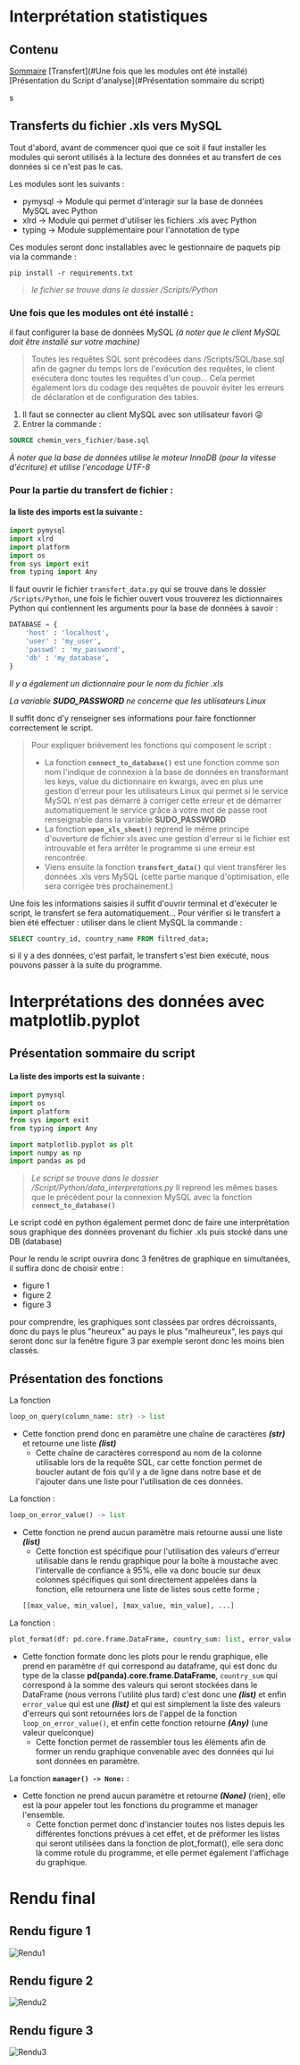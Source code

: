 # Interprétation statistiques
## Contenu
[Sommaire](#transferts-du-fichier-.xls-vers-mysql)
[Transfert](#Une fois que les modules ont été installé)
[Présentation du Script d'analyse](#Présentation sommaire du script)

s
## Transferts du fichier .xls vers MySQL

Tout d'abord, avant de commencer quoi que ce soit il faut installer les modules qui seront utilisés à la lecture des données et au transfert de ces données si ce n'est pas le cas.

Les modules sont les suivants :
  - pymysql -> Module qui permet d'interagir sur la base de données MySQL avec Python
  - xlrd -> Module qui permet d'utiliser les fichiers .xls avec Python
  - typing -> Module supplémentaire pour l'annotation de type

Ces modules seront donc installables avec le gestionnaire de paquets pip via la commande : 
```console
pip install -r requirements.txt
```

> *le fichier se trouve dans le dossier /Scripts/Python*


### Une fois que les modules ont été installé :
il faut configurer la base de données MySQL *(à noter que le client MySQL doit être installé sur votre machine)*
> Toutes les requêtes SQL sont précodées dans /Scripts/SQL/base.sql afin de gagner du temps lors de l'exécution des requêtes, le client exécutera
> donc toutes les requêtes d'un coup... Cela permet également lors du codage des requêtes de pouvoir éviter les erreurs de déclaration et
> de configuration des tables.
1. Il faut se connecter au client MySQL avec son utilisateur favori 😜
2. Entrer la commande :

```SQL
SOURCE chemin_vers_fichier/base.sql
```
*À noter que la base de données utilise le moteur InnoDB (pour la vitesse d'écriture) et utilise l'encodage UTF-8*

### Pour la partie du transfert de fichier : 
#### la liste des imports est la suivante :
```python
import pymysql
import xlrd
import platform
import os
from sys import exit
from typing import Any
```
Il faut ouvrir le fichier `transfert_data.py` qui se trouve dans le dossier `/Scripts/Python`, une fois le fichier ouvert vous trouverez les dictionnaires Python
qui contiennent les arguments pour la base de données à savoir :
```python
DATABASE = {
    'host' : 'localhost',
    'user' : 'my_user',
    'passwd' : 'my_password',
    'db' : 'my_database', 
}
```
*Il y a également un dictionnaire pour le nom du fichier .xls*

*La variable **SUDO_PASSWORD** ne concerne que les utilisateurs Linux*

Il suffit donc d'y renseigner ses informations pour faire fonctionner correctement le script.

> Pour expliquer brièvement les fonctions qui composent le script :
>   - La fonction **`connect_to_database()`** est une fonction comme son nom l'indique de connexion à la base de données en transformant les keys, value du dictionnaire en kwargs, avec en plus une gestion d'erreur pour les utilisateurs Linux qui permet si le service MySQL n'est pas démarré à corriger cette erreur et de démarrer automatiquement le service grâce à votre mot de passe root renseignable dans la variable **SUDO_PASSWORD**
>   - La fonction **`open_xls_sheet()`** reprend le même principe d'ouverture de fichier xls avec une gestion d'erreur si le fichier est introuvable et fera arrêter le programme si une erreur est rencontrée.
>   - Viens ensuite la fonction **`transfert_data()`** qui vient transférer les données .xls vers MySQL (cette partie manque d'optimisation, elle sera corrigée très prochainement.)

Une fois les informations saisies il suffit d'ouvrir terminal et d'exécuter le script, le transfert se fera automatiquement...
Pour vérifier si le transfert a bien été effectuer : utiliser dans le client MySQL la commande : 
```SQL
SELECT country_id, country_name FROM filtred_data;
```
si il y a des données, c'est parfait, le transfert s'est bien exécuté, nous pouvons passer à la suite du programme.

# Interprétations des données avec matplotlib.pyplot
## Présentation sommaire du script
#### La liste des imports est la suivante :
```python
import pymysql
import os
import platform
from sys import exit
from typing import Any

import matplotlib.pyplot as plt
import numpy as np
import pandas as pd
```
> *Le script se trouve dans le dossier /Script/Python/data_interpretations.py*
> Il reprend les mêmes bases que le précédent pour la connexion MySQL avec la fonction **`connect_to_database()`**

Le script codé en python également permet donc de faire une interprétation sous graphique des données provenant du fichier .xls puis stocké dans une DB (database)

Pour le rendu le script ouvrira donc 3 fenêtres de graphique en simultanées, il suffira donc de choisir entre :
  - figure 1
  - figure 2
  - figure 3

pour comprendre, les graphiques sont classées par ordres décroissants, donc du pays le plus "heureux" au pays le plus "malheureux", les pays qui seront donc sur la fenêtre figure 3 par exemple seront donc les moins bien classés.

## Présentation des fonctions
La fonction
```python
loop_on_query(column_name: str) -> list
```
  - Cette fonction prend donc en paramètre une chaîne de caractères ***(str)*** et retourne une liste ***(list)***
    - Cette chaîne de caractères correspond au nom de la colonne utilisable lors de la requête SQL, car cette fonction permet de boucler autant de fois qu'il y a de ligne dans notre base et de l'ajouter dans une liste pour l'utilisation de ces données.

La fonction :
```python
loop_on_error_value() -> list
```
  - Cette fonction ne prend aucun paramètre mais retourne aussi une liste ***(list)***
    - Cette fonction est spécifique pour l'utilisation des valeurs d'erreur utilisable dans le rendu graphique pour la boîte à moustache avec l'intervalle de confiance à 95%, elle va donc boucle sur deux colonnes spécifiques qui sont directement appelées dans la fonction, elle retournera une liste de listes sous cette forme ;
    ```python
    [[max_value, min_value], [max_value, min_value], ...]
    ```

La fonction : 
```python
plot_format(df: pd.core.frame.DataFrame, country_sum: list, error_value: list) -> Any:
``` 
  - Cette fonction formate donc les plots pour le rendu graphique, elle prend en paramètre `df` qui correspond au dataframe, qui est donc du type de la classe **pd(panda).core.frame.DataFrame**, `country_sum` qui correspond à la somme des valeurs qui seront stockées dans le DataFrame (nous verrons l'utilité plus tard) c'est donc une ***(list)*** et enfin `error_value` qui est une ***(list)*** et qui est simplement la liste des valeurs d'erreurs qui sont retournées lors de l'appel de la fonction `loop_on_error_value()`, et enfin cette fonction retourne ***(Any)*** (une valeur quelconque)
    - Cette fonction permet de rassembler tous les éléments afin de former un rendu graphique convenable avec des données qui lui sont données en paramètre.

La fonction **`manager() -> None:`** :
  - Cette fonction ne prend aucun paramètre et retourne ***(None)*** (rien), elle est là pour appeler tout les fonctions du programme et manager l'ensemble.
    - Cette fonction permet donc d'instancier toutes nos listes depuis les différentes fonctions prévues à cet effet, et de préformer les listes qui seront utilisées dans la fonction de plot_format(), elle sera donc là comme rotule du programme, et elle permet également l'affichage du graphique.

# Rendu final
## Rendu figure 1
![Rendu1](https://cdn.discordapp.com/attachments/837802340802625536/947663004080689174/rendu.png)
## Rendu figure 2
![Rendu2](https://cdn.discordapp.com/attachments/837802340802625536/947673588918534224/rendu2.png)
## Rendu figure 3
![Rendu3](https://cdn.discordapp.com/attachments/837802340802625536/947673602172518440/rendu3.png)
